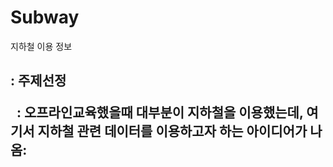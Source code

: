 # Subway
지하철 이용 정보

<h2> : 주제선정</p>
&nbsp; : 오프라인교육했을때 대부분이 지하철을 이용했는데, 여기서 지하철 관련 데이터를 이용하고자 하는 아이디어가 나옴:</p>
</p>	

